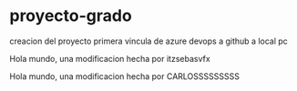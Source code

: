 # proyecto-grado
creacion del proyecto
primera vincula de azure devops a github a local pc

Hola mundo, una modificacion hecha por itzsebasvfx

Hola mundo, una modificacion hecha por CARLOSSSSSSSSS
